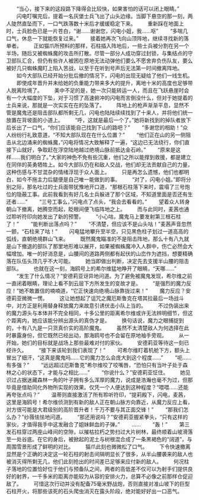 　　“当心，接下来的这段路下降得会比较快，如果害怕的话可以闭上眼睛。”
　　闪电叮嘱完后，提着一名灰堡士兵飞出了山头边缘。当脚下悬空的那一刻，两人陡然直坠而下，一口气跌落数十米后才缓缓稳定下来。
　　重新踩在地面上时，士兵脸色已是一片苍白，“谢……谢谢您，闪电小姐，我……呕”
　　“多喘几口气，休息一下就能恢复过来。”
　　接着她再次飞向山顶阵地，继续寻找新的落单者。
　　正如猫爪所预料的那样，石柱插入阵地后，一些士兵被分割在另一个半场，随后又被蜘蛛魔的攻击所打散。尽管一部分人成功穿过封锁，与集结点的守卫部队汇合，但仍有些许人被困在原地无法动弹他们要么不愿舍弃负伤队友，要么被好几只蜘蛛魔盯上陷入苦战，以至于在听到号声后无法第一时间撤离阵地。
　　如今大部队已经开始分批后撤的情况下，闪电的出现无疑给了他们一线生机。
　　即使成年晋升并未给她的负重能力带来多大的提升，离地十米的高度也足够带人脱离险境了。
　　美中不足的是，她一次只能转运一人，而且在飞跃悬崖时会有一个大幅度的下坠，对于习惯了高速俯冲的闪电而言倒没什么，但对于她提着的士兵来说，那就是一次实实在在的坠落了。
　　阵地上的枪声渐渐平息，显然不管是魔鬼还是阻击部队都所剩无几，闪电也陆陆续续找到了十来人，并将他们统一放置在背坡面的小道上。
　　“呼，这就是最后一个了。”她将新找到的掉队者放下后长出了一口气，“你们应该能自己找到下山的路吧？”
　　“多谢您的相助！”众人纷纷行礼致意道，“不知大部队现在在什么位置？”
　　“他们正在山的另一侧阻击从北边涌来的蜘蛛魔，”闪电将情况大致解释了一遍，“这边已无法绕行，你们直接下山就好，争取赶在浮空陆地越过绝境山脉前抵达金石岭。”
　　“原来是这样……我们明白了。”大家的神色不免有些沉重，他们之所以能撑到救援，都是建立在同伴的英勇牺牲上。如今大部队仍在和敌人交战，他们却无法贡献自己的力量，这种伤感与不甘混杂的情绪浮现于众人面上。
　　只是再怎么遗憾，他们也都明白，如今不拖主力后腿便是自己唯一能做到的事。
　　“对了，闪电小姐。”即将分别之际，那名吐过的士兵面带犹豫地开口道，“那根石柱落下来时，震塌了三号炮位的隐蔽工事。此前我看到有好几名士兵躲进了那个区域，不知道里面是否还有生还者……”
　　“三号工事么，”闪电点了点头，“我会去看看的。”
　　望着众人转身朝山下撤离，她腾空而起，眨眼间便飞临阵地之上。
　　而与此同时，麦茜也通过聆听符印向她发出了新的预警。
　　“小心咕，魔鬼马上要发射第三根石柱了！”
　　“能判断出落点吗？”
　　“不清楚，但应该不是山头咕！”麦茜声音忽然一颤，“石柱来了咕！”
　　闪电猛地攀升至半空，只见黑色柱子划过一道高高的弧线，直朝绝境群山飞来。
　　既然魔鬼瞄准的不是阻击阵地，那么十有八九就是山下撤退的部队了那里地形难以展开，如果被蜘蛛魔冲入人群中，伤亡必然会大幅增加。唯一的好消息是，山腰间的道路两侧都有起伏的山峦作为遮挡，想要精确落在队伍头顶几乎不大可能。
　　她当即做出判断，决定先去支援半山腰的阻击部队。
　　也就在这一刻，海鸥号上的希尔维猛地睁开了眼睛，“天哪……”
　　“发生了什么情况？”安德莉亚讶异地问道。为了避免被魔鬼发现，希尔维之前一直闭着眼睛，理论上看不到云层下方所发生的变故才是。
　　“是强烈的魔力反应！”她不敢置信的喃喃道，“它正快速向绝境山脉靠拢过来！”
　　魔力反应？安德莉亚微微一愣。
　　这让她想起了诅咒之魔厄斯鲁克在塔其拉最后一场战斗中，对方正是利用替身释放魔力来故意引诱伏击小队上当的。
　　不过伪装出来的魔力源头与本体并不完全相同，十多公里的距离希尔维或许无法辨明细节，但这个距离内，她应该能分辨出源头的真伪才是。
　　换句话说，魔力之眼捕捉到的，十有八九是一只货真价实的高阶魔鬼。
　　虽然不太清楚敌人为何选择在此时暴露身份，但它既然已经出动，那海鸥号也不会留在原地袖手旁观。
　　从一开始，她们的目标就是战场上那些最难对付的家伙。
　　安德莉亚等待这一刻已经许久。
　　“接下来该轮到我们表现了！”
　　可希尔维盯着机舱下方，额头上冒出了细汗，“这真是魔鬼吗……它的魔力怎么会庞大到这个程度……”
　　“呃……有多强？”
　　“远远超过厄斯鲁克”希尔维咬了咬嘴唇，“恐怕只有当叶子处于森林之心的状态下，才能与之相比……”
　　“你说什么？”安德莉亚怔住。
　　她见识过占据迷藏森林一角的叶子拥有多么浑厚的魔力，说成是浩瀚也毫不为过，但那毕竟是借助同化外物所实现的效果。仅凭一个人便达到这种程度？“喂喂……还能再夸张点吗？”
　　温蒂则直接激活了所有聆听符印，“提莉殿下，闪电，麦茜，这里是海鸥号！希尔维侦测到有新的敌人正在朝山脉方向靠近，从魔力反应上看，对方很可能是大君级别的高阶晋升者！千万不要与其正面交锋！”
　　“那我们怎么办？”纱薇怯怯地问道。
　　“那还用说吗？”安德莉亚握紧拳头，“只有这样的家伙，才值得我手中这发融合了姐妹鲜血的子弹。”
　　……
　　“轰！”
　　第三发石柱穿过两座山峰间的空隙，以摧枯拉朽之势扫过大片树林，最终顺着山坡滑落至一处谷底。在它的身后，被掀起的泥土与树根混合成了一条黑褐色的“阔道”，与周围雪景形成了鲜明的对比。
　　猫爪此刻也微微松了口气。
　　下令快速撤离显然是个正确的决定这一轮石柱的射击间隔明显长了很多，从半山腰袭来的敌人也被消灭得所剩无几，他们此刻抢出的时间差已足够来应付新的敌人。
　　何况柱子落地的位置恰好位于他们与预备队之间，两者的高低差不仅可以为射手们提供良好的射界，一千多米的距离亦能较为从容的安排火力，总算不必像之前那样仓促迎敌了。
　　可惜这次行动并没有配备75毫米野战炮，否则直接对准山坡下的巨型石柱开火，将那些该死的石头爬虫消灭在露头阶段，绝对能好好出一口恶气。